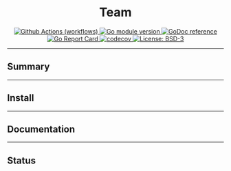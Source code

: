 
<!-- This is a README template used as a basis for most repositories hosted here. -->
<!-- This repository has two branches: -->
<!-- main       - Contains the README and other default files -->

<!-- Documentation Setup/Pull/Edit/Push -->
<!-- ----------------------------------------- -->

<!-- We include the Github's wiki repository as a subtree of the project's repository. -->
<!-- (Using this [link](https://gist.github.com/SKempin/b7857a6ff6bddb05717cc17a44091202)) -->
<!-- Please check the raw version of this README, contains comments with appropriate -->
<!-- commands for pushing/pulling the documentation subtree. -->

<!-- Add the initial wiki in a subtree (normally ':branch' should be 'main'): -->
<!-- git subtree add --prefix docs/ https://github.com/:user/:repo.wiki.git :branch --squash -->

<!-- Pull latest changes in the wiki -->
<!-- `git subtree pull --prefix docs/ https://github.com/:user/:repo.git master --squash` -->

<!-- Push your changes to the wiki -->
<!-- `git subtree push --prefix docs/ https://github.com/:user/:repo.git :branch` -->

<div align="center">
  <br> <h1> Team </h1>
</div>


<!-- Badges -->
<!-- Assuming the majority of them being written in Go, most of the badges below -->
<!-- Replace the repo name: :%s/reeflective\/template/reeflective\/repo/g -->

<p align="center">
  <a href="https://github.com/reeflective/team/actions/workflows/go.yml">
    <img src="https://github.com/reeflective/team/actions/workflows/go.yml/badge.svg?branch=main"
      alt="Github Actions (workflows)" />
  </a>

  <a href="https://github.com/reeflective/team">
    <img src="https://img.shields.io/github/go-mod/go-version/reeflective/team.svg"
      alt="Go module version" />
  </a>

  <a href="https://pkg.go.dev/github.com/reeflective/team">
    <img src="https://img.shields.io/badge/godoc-reference-blue.svg"
      alt="GoDoc reference" />
  </a>

  <a href="https://goreportcard.com/report/github.com/reeflective/team">
    <img src="https://goreportcard.com/badge/github.com/reeflective/team"
      alt="Go Report Card" />
  </a>

  <a href="https://codecov.io/gh/reeflective/team">
    <img src="https://codecov.io/gh/reeflective/team/branch/main/graph/badge.svg"
      alt="codecov" />
  </a>

  <a href="https://opensource.org/licenses/BSD-3-Clause">
    <img src="https://img.shields.io/badge/License-BSD_3--Clause-blue.svg"
      alt="License: BSD-3" />
  </a>
</p>


-----

## Summary

-----

## Install

-----

## Documentation

-----

## Status
